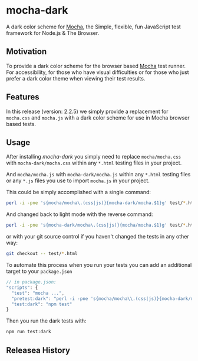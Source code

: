 # mocha-dark
A dark color scheme for [Mocha](https://www.npmjs.com/package/mocha), the Simple, flexible, fun JavaScript test framework for Node.js &amp; The Browser.

## Motivation

To provide a dark color scheme for the browser based [Mocha](https://www.npmjs.com/package/mocha) test runner.
For accessibility, for those who have visual difficulties or for those who just prefer a dark color theme when viewing their test results.

## Features

In this release (version: 2.2.5) we simply provide a replacement for `mocha.css` and `mocha.js` with a dark color scheme for use in Mocha browser based tests.

## Usage

After installing *mocha-dark* you simply need to replace `mocha/mocha.css` with `mocha-dark/mocha.css` within any `*.html` testing files in your project.

And `mocha/mocha.js` with `mocha-dark/mocha.js` within any `*.html` testing files or any `*.js` files you use to import `mocha.js` in your project.

This could be simply accomplished with a single command:

```sh
perl -i -pne 's{mocha/mocha\.(css|js)}{mocha-dark/mocha.$1}g' test/*.html
```

And changed back to light mode with the reverse command:
```sh
perl -i -pne 's{mocha-dark/mocha\.(css|js)}{mocha/mocha.$1}g' test/*.html
```

or with your git source control if you haven't changed the tests in any other way:

```sh
git checkout -- test/*.html
```

To automate this process when you run your tests you can add an additional target to your `package.json`

```javascript
// in package.json:
"scripts": {
  "test": "mocha ...",
  "pretest:dark": "perl -i -pne 's{mocha/mocha\\.(css|js)}{mocha-dark/mocha.$1}g' test/*.html",
  "test:dark": "npm test"
}
```

Then you run the dark tests with:

```sh
npm run test:dark
```

## Releasea History
